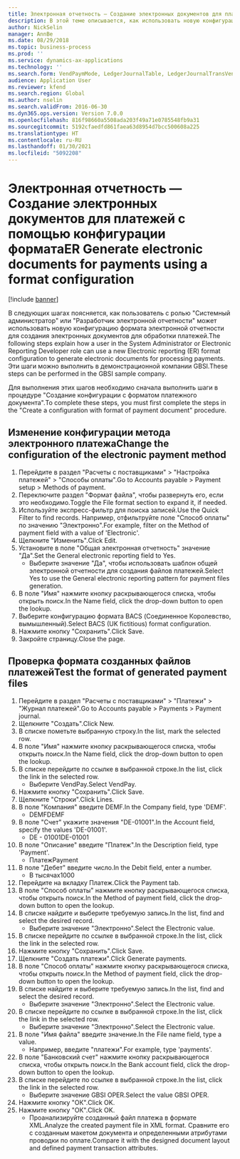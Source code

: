 ```yaml
---
title: Электронная отчетность — Создание электронных документов для платежей с помощью конфигурации формата
description: В этой теме описывается, как использовать новую конфигурацию формата электронной отчетности (ER), чтобы создавать электронные документы для обработки платежей.
author: NickSelin
manager: AnnBe
ms.date: 08/29/2018
ms.topic: business-process
ms.prod: ''
ms.service: dynamics-ax-applications
ms.technology: ''
ms.search.form: VendPaymMode, LedgerJournalTable, LedgerJournalTransVendPaym, BankAccountTableLookUp
audience: Application User
ms.reviewer: kfend
ms.search.region: Global
ms.author: nselin
ms.search.validFrom: 2016-06-30
ms.dyn365.ops.version: Version 7.0.0
ms.openlocfilehash: 816f98660a5508ada203f49a71e0785548fb9a31
ms.sourcegitcommit: 5192cfaedfd861faea63d8954d7bcc500608a225
ms.translationtype: HT
ms.contentlocale: ru-RU
ms.lasthandoff: 01/30/2021
ms.locfileid: "5092208"
---
```

# <a name="er-generate-electronic-documents-for-payments-using-a-format-configuration"></a><span data-ttu-id="9cdf9-103">Электронная отчетность — Создание электронных документов для платежей с помощью конфигурации формата</span><span class="sxs-lookup"><span data-stu-id="9cdf9-103">ER Generate electronic documents for payments using a format configuration</span></span>

[!include [banner](../../includes/banner.md)]

<span data-ttu-id="9cdf9-104">В следующих шагах поясняется, как пользователь с ролью "Системный администратор" или "Разработчик электронной отчетности" может использовать новую конфигурацию формата электронной отчетности для создания электронных документов для обработки платежей.</span><span class="sxs-lookup"><span data-stu-id="9cdf9-104">The following steps explain how a user in the System Administrator or Electronic Reporting Developer role can use a new Electronic reporting (ER) format configuration to generate electronic documents for processing payments.</span></span> <span data-ttu-id="9cdf9-105">Эти шаги можно выполнить в демонстрационной компании GBSI.</span><span class="sxs-lookup"><span data-stu-id="9cdf9-105">These steps can be performed in the GBSI sample company.</span></span>

<span data-ttu-id="9cdf9-106">Для выполнения этих шагов необходимо сначала выполнить шаги в процедуре "Создание конфигурации с форматом платежного документа".</span><span class="sxs-lookup"><span data-stu-id="9cdf9-106">To complete these steps, you must first complete the steps in the "Create a configuration with format of payment document" procedure.</span></span>


## <a name="change-the-configuration-of-the-electronic-payment-method"></a><span data-ttu-id="9cdf9-107">Изменение конфигурации метода электронного платежа</span><span class="sxs-lookup"><span data-stu-id="9cdf9-107">Change the configuration of the electronic payment method</span></span>
1. <span data-ttu-id="9cdf9-108">Перейдите в раздел "Расчеты с поставщиками" > "Настройка платежей" > "Способы оплаты".</span><span class="sxs-lookup"><span data-stu-id="9cdf9-108">Go to Accounts payable > Payment setup > Methods of payment.</span></span>
2. <span data-ttu-id="9cdf9-109">Переключите раздел "Формат файла", чтобы развернуть его, если это необходимо.</span><span class="sxs-lookup"><span data-stu-id="9cdf9-109">Toggle the File format section to expand it, if needed.</span></span>
3. <span data-ttu-id="9cdf9-110">Используйте экспресс-фильтр для поиска записей.</span><span class="sxs-lookup"><span data-stu-id="9cdf9-110">Use the Quick Filter to find records.</span></span> <span data-ttu-id="9cdf9-111">Например, отфильтруйте поле "Способ оплаты" по значению "Электронно".</span><span class="sxs-lookup"><span data-stu-id="9cdf9-111">For example, filter on the Method of payment field with a value of 'Electronic'.</span></span>
4. <span data-ttu-id="9cdf9-112">Щелкните "Изменить".</span><span class="sxs-lookup"><span data-stu-id="9cdf9-112">Click Edit.</span></span>
5. <span data-ttu-id="9cdf9-113">Установите в поле "Общая электронная отчетность" значение "Да".</span><span class="sxs-lookup"><span data-stu-id="9cdf9-113">Set the General electronic reporting field to Yes.</span></span>
    * <span data-ttu-id="9cdf9-114">Выберите значение "Да", чтобы использовать шаблон общей электронной отчетности для создания файлов платежей.</span><span class="sxs-lookup"><span data-stu-id="9cdf9-114">Select Yes to use the General electronic reporting pattern for payment files generation.</span></span>  
6. <span data-ttu-id="9cdf9-115">В поле "Имя" нажмите кнопку раскрывающегося списка, чтобы открыть поиск.</span><span class="sxs-lookup"><span data-stu-id="9cdf9-115">In the Name field, click the drop-down button to open the lookup.</span></span>
7. <span data-ttu-id="9cdf9-116">Выберите конфигурацию формата BACS (Соединенное Королевство, вымышленный).</span><span class="sxs-lookup"><span data-stu-id="9cdf9-116">Select BACS (UK fictitious) format configuration.</span></span>
8. <span data-ttu-id="9cdf9-117">Нажмите кнопку "Сохранить".</span><span class="sxs-lookup"><span data-stu-id="9cdf9-117">Click Save.</span></span>
9. <span data-ttu-id="9cdf9-118">Закройте страницу.</span><span class="sxs-lookup"><span data-stu-id="9cdf9-118">Close the page.</span></span>

## <a name="test-the-format-of-generated-payment-files"></a><span data-ttu-id="9cdf9-119">Проверка формата созданных файлов платежей</span><span class="sxs-lookup"><span data-stu-id="9cdf9-119">Test the format of generated payment files</span></span>
1. <span data-ttu-id="9cdf9-120">Перейдите в раздел "Расчеты с поставщиками" > "Платежи" > "Журнал платежей".</span><span class="sxs-lookup"><span data-stu-id="9cdf9-120">Go to Accounts payable > Payments > Payment journal.</span></span>
2. <span data-ttu-id="9cdf9-121">Щелкните "Создать".</span><span class="sxs-lookup"><span data-stu-id="9cdf9-121">Click New.</span></span>
3. <span data-ttu-id="9cdf9-122">В списке пометьте выбранную строку.</span><span class="sxs-lookup"><span data-stu-id="9cdf9-122">In the list, mark the selected row.</span></span>
4. <span data-ttu-id="9cdf9-123">В поле "Имя" нажмите кнопку раскрывающегося списка, чтобы открыть поиск.</span><span class="sxs-lookup"><span data-stu-id="9cdf9-123">In the Name field, click the drop-down button to open the lookup.</span></span>
5. <span data-ttu-id="9cdf9-124">В списке перейдите по ссылке в выбранной строке.</span><span class="sxs-lookup"><span data-stu-id="9cdf9-124">In the list, click the link in the selected row.</span></span>
    * <span data-ttu-id="9cdf9-125">Выберите VendPay.</span><span class="sxs-lookup"><span data-stu-id="9cdf9-125">Select VendPay.</span></span>  
6. <span data-ttu-id="9cdf9-126">Нажмите кнопку "Сохранить".</span><span class="sxs-lookup"><span data-stu-id="9cdf9-126">Click Save.</span></span>
7. <span data-ttu-id="9cdf9-127">Щелкните "Строки".</span><span class="sxs-lookup"><span data-stu-id="9cdf9-127">Click Lines.</span></span>
8. <span data-ttu-id="9cdf9-128">В поле "Компания" введите DEMF.</span><span class="sxs-lookup"><span data-stu-id="9cdf9-128">In the Company field, type 'DEMF'.</span></span>
    * <span data-ttu-id="9cdf9-129">DEMF</span><span class="sxs-lookup"><span data-stu-id="9cdf9-129">DEMF</span></span>  
9. <span data-ttu-id="9cdf9-130">В поле "Счет" укажите значения "DE-01001".</span><span class="sxs-lookup"><span data-stu-id="9cdf9-130">In the Account field, specify the values 'DE-01001'.</span></span>
    * <span data-ttu-id="9cdf9-131">DE - 01001</span><span class="sxs-lookup"><span data-stu-id="9cdf9-131">DE-01001</span></span>  
10. <span data-ttu-id="9cdf9-132">В поле "Описание" введите "Платеж".</span><span class="sxs-lookup"><span data-stu-id="9cdf9-132">In the Description field, type 'Payment'.</span></span>
    * <span data-ttu-id="9cdf9-133">Платеж</span><span class="sxs-lookup"><span data-stu-id="9cdf9-133">Payment</span></span>  
11. <span data-ttu-id="9cdf9-134">В поле "Дебет" введите число.</span><span class="sxs-lookup"><span data-stu-id="9cdf9-134">In the Debit field, enter a number.</span></span>
    * <span data-ttu-id="9cdf9-135">В тысячах</span><span class="sxs-lookup"><span data-stu-id="9cdf9-135">1000</span></span>  
12. <span data-ttu-id="9cdf9-136">Перейдите на вкладку Платеж.</span><span class="sxs-lookup"><span data-stu-id="9cdf9-136">Click the Payment tab.</span></span>
13. <span data-ttu-id="9cdf9-137">В поле "Способ оплаты" нажмите кнопку раскрывающегося списка, чтобы открыть поиск.</span><span class="sxs-lookup"><span data-stu-id="9cdf9-137">In the Method of payment field, click the drop-down button to open the lookup.</span></span>
14. <span data-ttu-id="9cdf9-138">В списке найдите и выберите требуемую запись.</span><span class="sxs-lookup"><span data-stu-id="9cdf9-138">In the list, find and select the desired record.</span></span>
    * <span data-ttu-id="9cdf9-139">Выберите значение "Электронно".</span><span class="sxs-lookup"><span data-stu-id="9cdf9-139">Select the Electronic value.</span></span>  
15. <span data-ttu-id="9cdf9-140">В списке перейдите по ссылке в выбранной строке.</span><span class="sxs-lookup"><span data-stu-id="9cdf9-140">In the list, click the link in the selected row.</span></span>
16. <span data-ttu-id="9cdf9-141">Нажмите кнопку "Сохранить".</span><span class="sxs-lookup"><span data-stu-id="9cdf9-141">Click Save.</span></span>
17. <span data-ttu-id="9cdf9-142">Щелкните "Создать платежи".</span><span class="sxs-lookup"><span data-stu-id="9cdf9-142">Click Generate payments.</span></span>
18. <span data-ttu-id="9cdf9-143">В поле "Способ оплаты" нажмите кнопку раскрывающегося списка, чтобы открыть поиск.</span><span class="sxs-lookup"><span data-stu-id="9cdf9-143">In the Method of payment field, click the drop-down button to open the lookup.</span></span>
19. <span data-ttu-id="9cdf9-144">В списке найдите и выберите требуемую запись.</span><span class="sxs-lookup"><span data-stu-id="9cdf9-144">In the list, find and select the desired record.</span></span>
    * <span data-ttu-id="9cdf9-145">Выберите значение "Электронно".</span><span class="sxs-lookup"><span data-stu-id="9cdf9-145">Select the Electronic value.</span></span>  
20. <span data-ttu-id="9cdf9-146">В списке перейдите по ссылке в выбранной строке.</span><span class="sxs-lookup"><span data-stu-id="9cdf9-146">In the list, click the link in the selected row.</span></span>
    * <span data-ttu-id="9cdf9-147">Выберите значение "Электронно".</span><span class="sxs-lookup"><span data-stu-id="9cdf9-147">Select the Electronic value.</span></span>  
21. <span data-ttu-id="9cdf9-148">В поле "Имя файла" введите значение.</span><span class="sxs-lookup"><span data-stu-id="9cdf9-148">In the File name field, type a value.</span></span>
    * <span data-ttu-id="9cdf9-149">Например, введите "платежи".</span><span class="sxs-lookup"><span data-stu-id="9cdf9-149">For example, type 'payments'.</span></span>  
22. <span data-ttu-id="9cdf9-150">В поле "Банковский счет" нажмите кнопку раскрывающегося списка, чтобы открыть поиск.</span><span class="sxs-lookup"><span data-stu-id="9cdf9-150">In the Bank account field, click the drop-down button to open the lookup.</span></span>
23. <span data-ttu-id="9cdf9-151">В списке перейдите по ссылке в выбранной строке.</span><span class="sxs-lookup"><span data-stu-id="9cdf9-151">In the list, click the link in the selected row.</span></span>
    * <span data-ttu-id="9cdf9-152">Выберите значение GBSI OPER.</span><span class="sxs-lookup"><span data-stu-id="9cdf9-152">Select the value GBSI OPER.</span></span>  
24. <span data-ttu-id="9cdf9-153">Нажмите кнопку "OК".</span><span class="sxs-lookup"><span data-stu-id="9cdf9-153">Click OK.</span></span>
25. <span data-ttu-id="9cdf9-154">Нажмите кнопку "OК".</span><span class="sxs-lookup"><span data-stu-id="9cdf9-154">Click OK.</span></span>
    * <span data-ttu-id="9cdf9-155">Проанализируйте созданный файл платежа в формате XML.</span><span class="sxs-lookup"><span data-stu-id="9cdf9-155">Analyze the created payment file in XML format.</span></span> <span data-ttu-id="9cdf9-156">Сравните его с созданным макетом документа и определенными атрибутами проводки по оплате.</span><span class="sxs-lookup"><span data-stu-id="9cdf9-156">Compare it with the designed document layout and defined payment transaction attributes.</span></span>  

